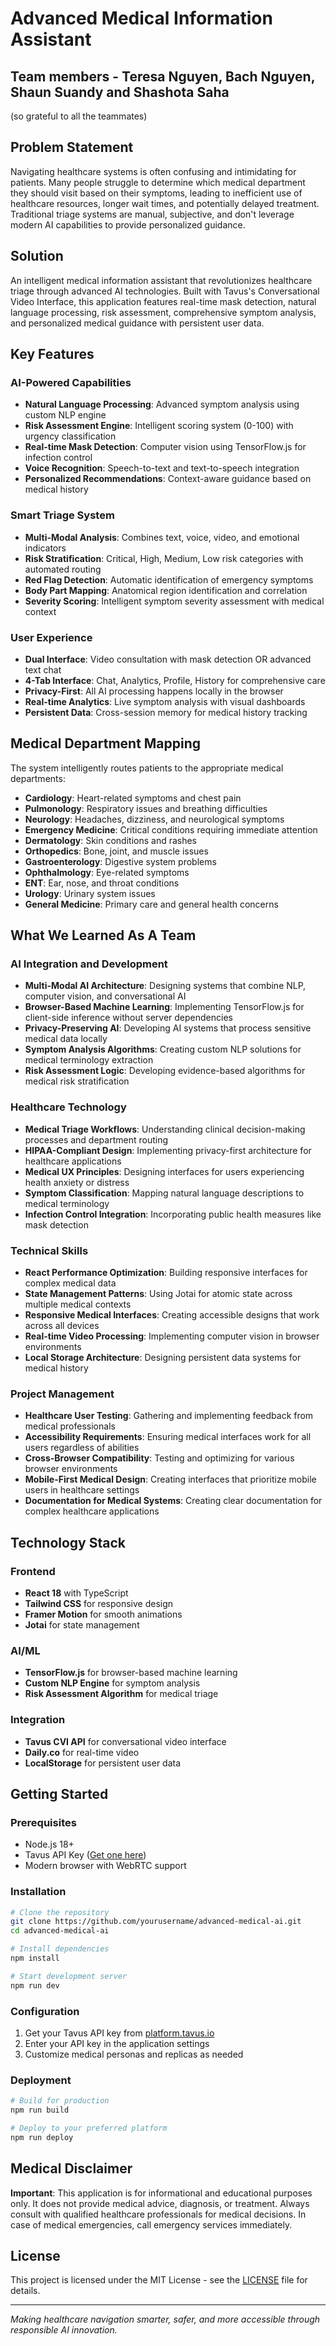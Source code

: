 # Advanced Medical Information Assistant

## Team members - Teresa Nguyen, Bach Nguyen, Shaun Suandy and Shashota Saha
(so grateful to all the teammates) 

## Problem Statement
Navigating healthcare systems is often confusing and intimidating for patients. Many people struggle to determine which medical department they should visit based on their symptoms, leading to inefficient use of healthcare resources, longer wait times, and potentially delayed treatment. Traditional triage systems are manual, subjective, and don't leverage modern AI capabilities to provide personalized guidance.

## Solution
An intelligent medical information assistant that revolutionizes healthcare triage through advanced AI technologies. Built with Tavus's Conversational Video Interface, this application features real-time mask detection, natural language processing, risk assessment, comprehensive symptom analysis, and personalized medical guidance with persistent user data.

## Key Features

### AI-Powered Capabilities
- **Natural Language Processing**: Advanced symptom analysis using custom NLP engine
- **Risk Assessment Engine**: Intelligent scoring system (0-100) with urgency classification
- **Real-time Mask Detection**: Computer vision using TensorFlow.js for infection control
- **Voice Recognition**: Speech-to-text and text-to-speech integration
- **Personalized Recommendations**: Context-aware guidance based on medical history

### Smart Triage System
- **Multi-Modal Analysis**: Combines text, voice, video, and emotional indicators
- **Risk Stratification**: Critical, High, Medium, Low risk categories with automated routing
- **Red Flag Detection**: Automatic identification of emergency symptoms
- **Body Part Mapping**: Anatomical region identification and correlation
- **Severity Scoring**: Intelligent symptom severity assessment with medical context

### User Experience
- **Dual Interface**: Video consultation with mask detection OR advanced text chat
- **4-Tab Interface**: Chat, Analytics, Profile, History for comprehensive care
- **Privacy-First**: All AI processing happens locally in the browser
- **Real-time Analytics**: Live symptom analysis with visual dashboards
- **Persistent Data**: Cross-session memory for medical history tracking

## Medical Department Mapping

The system intelligently routes patients to the appropriate medical departments:

- **Cardiology**: Heart-related symptoms and chest pain
- **Pulmonology**: Respiratory issues and breathing difficulties
- **Neurology**: Headaches, dizziness, and neurological symptoms
- **Emergency Medicine**: Critical conditions requiring immediate attention
- **Dermatology**: Skin conditions and rashes
- **Orthopedics**: Bone, joint, and muscle issues
- **Gastroenterology**: Digestive system problems
- **Ophthalmology**: Eye-related symptoms
- **ENT**: Ear, nose, and throat conditions
- **Urology**: Urinary system issues
- **General Medicine**: Primary care and general health concerns

## What We Learned As A Team

### AI Integration and Development
- **Multi-Modal AI Architecture**: Designing systems that combine NLP, computer vision, and conversational AI
- **Browser-Based Machine Learning**: Implementing TensorFlow.js for client-side inference without server dependencies
- **Privacy-Preserving AI**: Developing AI systems that process sensitive medical data locally
- **Symptom Analysis Algorithms**: Creating custom NLP solutions for medical terminology extraction
- **Risk Assessment Logic**: Developing evidence-based algorithms for medical risk stratification

### Healthcare Technology
- **Medical Triage Workflows**: Understanding clinical decision-making processes and department routing
- **HIPAA-Compliant Design**: Implementing privacy-first architecture for healthcare applications
- **Medical UX Principles**: Designing interfaces for users experiencing health anxiety or distress
- **Symptom Classification**: Mapping natural language descriptions to medical terminology
- **Infection Control Integration**: Incorporating public health measures like mask detection

### Technical Skills
- **React Performance Optimization**: Building responsive interfaces for complex medical data
- **State Management Patterns**: Using Jotai for atomic state across multiple medical contexts
- **Responsive Medical Interfaces**: Creating accessible designs that work across all devices
- **Real-time Video Processing**: Implementing computer vision in browser environments
- **Local Storage Architecture**: Designing persistent data systems for medical history

### Project Management
- **Healthcare User Testing**: Gathering and implementing feedback from medical professionals
- **Accessibility Requirements**: Ensuring medical interfaces work for all users regardless of abilities
- **Cross-Browser Compatibility**: Testing and optimizing for various browser environments
- **Mobile-First Medical Design**: Creating interfaces that prioritize mobile users in healthcare settings
- **Documentation for Medical Systems**: Creating clear documentation for complex healthcare applications

## Technology Stack

### Frontend
- **React 18** with TypeScript
- **Tailwind CSS** for responsive design
- **Framer Motion** for smooth animations
- **Jotai** for state management

### AI/ML
- **TensorFlow.js** for browser-based machine learning
- **Custom NLP Engine** for symptom analysis
- **Risk Assessment Algorithm** for medical triage

### Integration
- **Tavus CVI API** for conversational video interface
- **Daily.co** for real-time video
- **LocalStorage** for persistent user data

## Getting Started

### Prerequisites
- Node.js 18+
- Tavus API Key ([Get one here](https://platform.tavus.io/api-keys))
- Modern browser with WebRTC support

### Installation

```bash
# Clone the repository
git clone https://github.com/yourusername/advanced-medical-ai.git
cd advanced-medical-ai

# Install dependencies
npm install

# Start development server
npm run dev
```

### Configuration
1. Get your Tavus API key from [platform.tavus.io](https://platform.tavus.io/api-keys)
2. Enter your API key in the application settings
3. Customize medical personas and replicas as needed

### Deployment
```bash
# Build for production
npm run build

# Deploy to your preferred platform
npm run deploy
```

## Medical Disclaimer

**Important**: This application is for informational and educational purposes only. It does not provide medical advice, diagnosis, or treatment. Always consult with qualified healthcare professionals for medical decisions. In case of medical emergencies, call emergency services immediately.

## License

This project is licensed under the MIT License - see the [LICENSE](LICENSE) file for details.

---



*Making healthcare navigation smarter, safer, and more accessible through responsible AI innovation.*